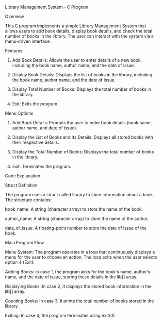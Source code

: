 

Library Management System - C Program

Overview

This C program implements a simple Library Management System that allows users to add book details, display book details, and check the total number of books in the library. The user can interact with the system via a menu-driven interface.

Features

1. Add Book Details: Allows the user to enter details of a new book, including the book name, author name, and the date of issue.


2. Display Book Details: Displays the list of books in the library, including the book name, author name, and the date of issue.


3. Display Total Number of Books: Displays the total number of books in the library.


4. Exit: Exits the program.



Menu Options

1. Add Book Details: Prompts the user to enter book details (book name, author name, and date of issue).

2. Display the List of Books and Its Details: Displays all stored books with their respective details.

3. Display the Total Number of Books: Displays the total number of books in the library.

4. Exit: Terminates the program.


Code Explanation

Struct Definition

The program uses a struct called library to store information about a book. The structure contains:

book_name: A string (character array) to store the name of the book.

author_name: A string (character array) to store the name of the author.

date_of_issue: A floating-point number to store the date of issue of the book.


Main Program Flow

Menu System: The program operates in a loop that continuously displays a menu for the user to choose an action. The loop exits when the user selects option 4 (Exit).

Adding Books: In case 1, the program asks for the book's name, author's name, and the date of issue, storing these details in the lib[] array.

Displaying Books: In case 2, it displays the stored book information in the lib[] array.

Counting Books: In case 3, it prints the total number of books stored in the library.

Exiting: In case 4, the program terminates using exit(0).


